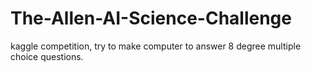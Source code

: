 # The-Allen-AI-Science-Challenge
kaggle competition, try to make computer to answer 8 degree multiple choice questions.
